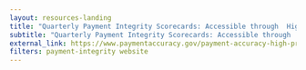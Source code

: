 ```yaml
---
layout: resources-landing
title: "Quarterly Payment Integrity Scorecards: Accessible through  High-Priority Programs"
subtitle: "Quarterly Payment Integrity Scorecards: Accessible through  High-Priority Programs"
external_link: https://www.paymentaccuracy.gov/payment-accuracy-high-priority-programs/
filters: payment-integrity website
---
```

